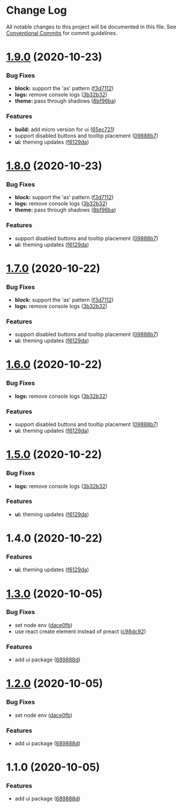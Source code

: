 # Change Log

All notable changes to this project will be documented in this file.
See [Conventional Commits](https://conventionalcommits.org) for commit guidelines.

# [1.9.0](https://github.com/jakehamilton/packages/compare/@jakehamilton/ui@1.8.0...@jakehamilton/ui@1.9.0) (2020-10-23)


### Bug Fixes

* **block:** support the 'as' pattern ([f3d7112](https://github.com/jakehamilton/packages/commit/f3d7112d9b9de7f155305fa051bcb6306dabc1c6))
* **logs:** remove console logs ([3b32b32](https://github.com/jakehamilton/packages/commit/3b32b322d51826751706af7b5b67e27f4db6c853))
* **theme:** pass through shadows ([8bf96ba](https://github.com/jakehamilton/packages/commit/8bf96bae80752fe6cae28b5d18010a81e1414334))


### Features

* **build:** add micro version for ui ([65ec721](https://github.com/jakehamilton/packages/commit/65ec72197de64cc365d3755971e420813182ce3d))
* support disabled buttons and tooltip placement ([09888b7](https://github.com/jakehamilton/packages/commit/09888b7e96966bb1014a2d42bf6b54902ca63e2b))
* **ui:** theming updates ([f6129da](https://github.com/jakehamilton/packages/commit/f6129da9135036a0c0984a9c020cebb2553bad35))





# [1.8.0](https://github.com/jakehamilton/packages/compare/@jakehamilton/ui@1.7.0...@jakehamilton/ui@1.8.0) (2020-10-23)


### Bug Fixes

* **block:** support the 'as' pattern ([f3d7112](https://github.com/jakehamilton/packages/commit/f3d7112d9b9de7f155305fa051bcb6306dabc1c6))
* **logs:** remove console logs ([3b32b32](https://github.com/jakehamilton/packages/commit/3b32b322d51826751706af7b5b67e27f4db6c853))
* **theme:** pass through shadows ([8bf96ba](https://github.com/jakehamilton/packages/commit/8bf96bae80752fe6cae28b5d18010a81e1414334))


### Features

* support disabled buttons and tooltip placement ([09888b7](https://github.com/jakehamilton/packages/commit/09888b7e96966bb1014a2d42bf6b54902ca63e2b))
* **ui:** theming updates ([f6129da](https://github.com/jakehamilton/packages/commit/f6129da9135036a0c0984a9c020cebb2553bad35))





# [1.7.0](https://github.com/jakehamilton/packages/compare/@jakehamilton/ui@1.6.0...@jakehamilton/ui@1.7.0) (2020-10-22)


### Bug Fixes

* **block:** support the 'as' pattern ([f3d7112](https://github.com/jakehamilton/packages/commit/f3d7112d9b9de7f155305fa051bcb6306dabc1c6))
* **logs:** remove console logs ([3b32b32](https://github.com/jakehamilton/packages/commit/3b32b322d51826751706af7b5b67e27f4db6c853))


### Features

* support disabled buttons and tooltip placement ([09888b7](https://github.com/jakehamilton/packages/commit/09888b7e96966bb1014a2d42bf6b54902ca63e2b))
* **ui:** theming updates ([f6129da](https://github.com/jakehamilton/packages/commit/f6129da9135036a0c0984a9c020cebb2553bad35))





# [1.6.0](https://github.com/jakehamilton/packages/compare/@jakehamilton/ui@1.5.0...@jakehamilton/ui@1.6.0) (2020-10-22)


### Bug Fixes

* **logs:** remove console logs ([3b32b32](https://github.com/jakehamilton/packages/commit/3b32b322d51826751706af7b5b67e27f4db6c853))


### Features

* support disabled buttons and tooltip placement ([09888b7](https://github.com/jakehamilton/packages/commit/09888b7e96966bb1014a2d42bf6b54902ca63e2b))
* **ui:** theming updates ([f6129da](https://github.com/jakehamilton/packages/commit/f6129da9135036a0c0984a9c020cebb2553bad35))





# [1.5.0](https://github.com/jakehamilton/packages/compare/@jakehamilton/ui@1.4.0...@jakehamilton/ui@1.5.0) (2020-10-22)


### Bug Fixes

* **logs:** remove console logs ([3b32b32](https://github.com/jakehamilton/packages/commit/3b32b322d51826751706af7b5b67e27f4db6c853))


### Features

* **ui:** theming updates ([f6129da](https://github.com/jakehamilton/packages/commit/f6129da9135036a0c0984a9c020cebb2553bad35))





# 1.4.0 (2020-10-22)


### Features

* **ui:** theming updates ([f6129da](https://github.com/jakehamilton/packages/commit/f6129da9135036a0c0984a9c020cebb2553bad35))





# [1.3.0](https://github.com/jakehamilton/packages/compare/@jakehamilton/ui@1.2.0...@jakehamilton/ui@1.3.0) (2020-10-05)


### Bug Fixes

* set node env ([dace0fb](https://github.com/jakehamilton/packages/commit/dace0fb2d900180fdf4a54174681cd28abf001ab))
* use react create element instead of preact ([c98dc92](https://github.com/jakehamilton/packages/commit/c98dc9259ff12e75d0eb6dfd8ad3a0092b020f40))


### Features

* add ui package ([689888d](https://github.com/jakehamilton/packages/commit/689888da4e56d240cc7d02ca663a45b8bd9a7ebc))





# [1.2.0](https://github.com/jakehamilton/packages/compare/@jakehamilton/ui@1.1.0...@jakehamilton/ui@1.2.0) (2020-10-05)


### Bug Fixes

* set node env ([dace0fb](https://github.com/jakehamilton/packages/commit/dace0fb2d900180fdf4a54174681cd28abf001ab))


### Features

* add ui package ([689888d](https://github.com/jakehamilton/packages/commit/689888da4e56d240cc7d02ca663a45b8bd9a7ebc))





# 1.1.0 (2020-10-05)


### Features

* add ui package ([689888d](https://github.com/jakehamilton/packages/commit/689888da4e56d240cc7d02ca663a45b8bd9a7ebc))
